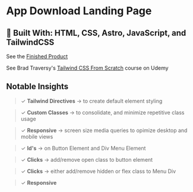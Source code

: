 # App Download Landing Page

## 📐 Built With: HTML, CSS, Astro, JavaScript, and TailwindCSS

See the [Finished Product](https://resilient-pudding-e59a34.netlify.app/)

See Brad Traversy's [Tailwind CSS From Scratch](https://www.udemy.com/share/106DvQ3@IS-yDImVCMl7QkyDp-h4eeP_atFHrYFMGURTnwCFcgC-cav8LlDlRB5btX1HhOUx/) course on Udemy

## Notable Insights

> ✓ **Tailwind Directives** → to create default element styling

> ✓ **Custom Classes** → to consolidate, and minimize repetitive class usage

> ✓ **Responsive** → screen size media queries to opimize desktop and mobile views

> ✓ **Id's** → on Button Element and Div Menu Element

> ✓ **Clicks** → add/remove open class to button element

> ✓ **Clicks** → either add/remove hidden or flex class to Menu Div

> ✓ **Responsive**
